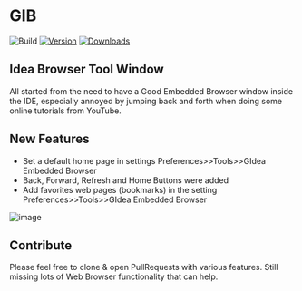 # GIB

![Build](https://github.com/Jonatha1983/GIB/workflows/Build/badge.svg)
[![Version](https://img.shields.io/jetbrains/plugin/v/14458-gideabrowser.svg)](https://plugins.jetbrains.com/plugin/14458-gideabrowser)
[![Downloads](https://img.shields.io/jetbrains/plugin/d/14458-gideabrowser.svg)](https://plugins.jetbrains.com/plugin/14458-gideabrowser)

## Idea Browser Tool Window

<!-- Plugin description -->
All started from the need to have a Good Embedded Browser window inside the IDE, especially annoyed by jumping back and forth when doing some online tutorials
from YouTube.
 
<!-- Plugin description end -->

## New Features

 - Set a default home page in settings Preferences>>Tools>>GIdea Embedded Browser
 - Back, Forward, Refresh and Home Buttons were added
 - Add favorites web pages (bookmarks) in the setting Preferences>>Tools>>GIdea Embedded Browser 


![image](https://user-images.githubusercontent.com/3816566/125175403-8411af80-e1d4-11eb-84c4-69710a02c840.png)


## Contribute 

Please feel free to clone & open PullRequests with various features. Still missing lots of Web Browser functionality that can help.




 

